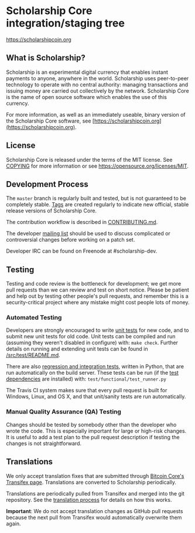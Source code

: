 Scholarship Core integration/staging tree
=====================================

https://scholarshipcoin.org

What is Scholarship?
----------------

Scholarship is an experimental digital currency that enables instant payments to
anyone, anywhere in the world. Scholarship uses peer-to-peer technology to operate
with no central authority: managing transactions and issuing money are carried
out collectively by the network. Scholarship Core is the name of open source
software which enables the use of this currency.

For more information, as well as an immediately useable, binary version of
the Scholarship Core software, see [https://scholarshipcoin.org](https://scholarshipcoin.org).

License
-------

Scholarship Core is released under the terms of the MIT license. See [COPYING](COPYING) for more
information or see https://opensource.org/licenses/MIT.

Development Process
-------------------

The `master` branch is regularly built and tested, but is not guaranteed to be
completely stable. [Tags](https://github.com/scholarshipcoin/scholarshipcoin/tags) are created
regularly to indicate new official, stable release versions of Scholarship Core.

The contribution workflow is described in [CONTRIBUTING.md](CONTRIBUTING.md).

The developer [mailing list](https://groups.google.com/forum/#!forum/scholarship-dev)
should be used to discuss complicated or controversial changes before working
on a patch set.

Developer IRC can be found on Freenode at #scholarship-dev.

Testing
-------

Testing and code review is the bottleneck for development; we get more pull
requests than we can review and test on short notice. Please be patient and help out by testing
other people's pull requests, and remember this is a security-critical project where any mistake might cost people
lots of money.

### Automated Testing

Developers are strongly encouraged to write [unit tests](src/test/README.md) for new code, and to
submit new unit tests for old code. Unit tests can be compiled and run
(assuming they weren't disabled in configure) with: `make check`. Further details on running
and extending unit tests can be found in [/src/test/README.md](/src/test/README.md).

There are also [regression and integration tests](/test), written
in Python, that are run automatically on the build server.
These tests can be run (if the [test dependencies](/test) are installed) with: `test/functional/test_runner.py`

The Travis CI system makes sure that every pull request is built for Windows, Linux, and OS X, and that unit/sanity tests are run automatically.

### Manual Quality Assurance (QA) Testing

Changes should be tested by somebody other than the developer who wrote the
code. This is especially important for large or high-risk changes. It is useful
to add a test plan to the pull request description if testing the changes is
not straightforward.

Translations
------------

We only accept translation fixes that are submitted through [Bitcoin Core's Transifex page](https://www.transifex.com/projects/p/bitcoin/).
Translations are converted to Scholarship periodically.

Translations are periodically pulled from Transifex and merged into the git repository. See the
[translation process](doc/translation_process.md) for details on how this works.

**Important**: We do not accept translation changes as GitHub pull requests because the next
pull from Transifex would automatically overwrite them again.
